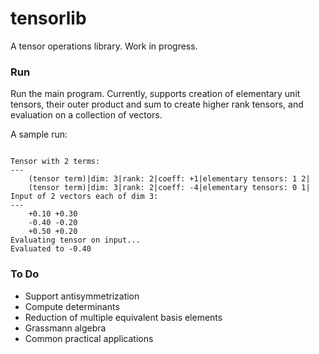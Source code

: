 # tensorlib
A tensor operations library. Work in progress.

### Run

Run the main program. Currently, supports creation of elementary unit tensors, their outer product and sum to create higher rank tensors, and evaluation on a collection of vectors.

A sample run:

```

Tensor with 2 terms:
---
	(tensor term)|dim: 3|rank: 2|coeff: +1|elementary tensors: 1 2|
	(tensor term)|dim: 3|rank: 2|coeff: -4|elementary tensors: 0 1|
Input of 2 vectors each of dim 3:
---
	+0.10 +0.30 
	-0.40 -0.20 
	+0.50 +0.20 
Evaluating tensor on input...
Evaluated to -0.40
```

### To Do

* Support antisymmetrization
* Compute determinants
* Reduction of multiple equivalent basis elements
* Grassmann algebra
* Common practical applications

